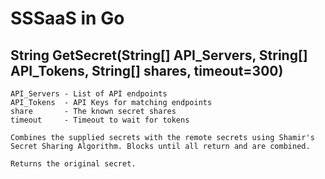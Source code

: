# SSSaaS in Go
## String GetSecret(String[] API_Servers, String[] API_Tokens, String[] shares, timeout=300)
    API_Servers - List of API endpoints
    API_Tokens  - API Keys for matching endpoints
    share       - The known secret shares
    timeout     - Timeout to wait for tokens

    Combines the supplied secrets with the remote secrets using Shamir's
    Secret Sharing Algorithm. Blocks until all return and are combined.

    Returns the original secret.
